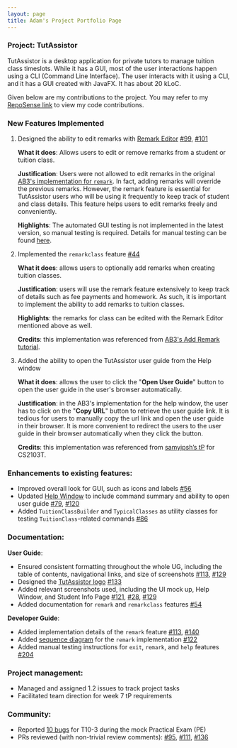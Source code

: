 ```yaml
---
layout: page
title: Adam's Project Portfolio Page
---
```


### Project: TutAssistor

TutAssistor is a desktop application for private tutors to manage tuition class timeslots. While it has a GUI, most of the user interactions happen using a CLI (Command Line Interface). The user interacts with it using a CLI, and it has a GUI created with JavaFX. It has about 20 kLoC.

Given below are my contributions to the project. You may refer to my [RepoSense link](https://nus-cs2103-ay2122s1.github.io/tp-dashboard/?search=&sort=groupTitle&sortWithin=title&timeframe=commit&mergegroup=&groupSelect=groupByRepos&breakdown=true&checkedFileTypes=docs~functional-code~test-code~other&since=2021-09-17&tabOpen=true&tabType=authorship&tabAuthor=adam-ky&tabRepo=AY2122S1-CS2103T-T12-4%2Ftp%5Bmaster%5D&authorshipIsMergeGroup=false&authorshipFileTypes=docs~functional-code~test-code~other&authorshipIsBinaryFileTypeChecked=false) to view my code contributions.

### New Features Implemented

1. Designed the ability to edit remarks with [Remark Editor](https://github.com/AY2122S1-CS2103T-T12-4/tp/blob/master/docs/images/remarkEditor.png) [\#99](https://github.com/AY2122S1-CS2103T-T12-4/tp/pull/99), [\#101](https://github.com/AY2122S1-CS2103T-T12-4/tp/pull/101)

   **What it does**: Allows  users to edit or remove remarks from a student or tuition class.
    
   **Justification**: Users were not allowed to edit remarks in the original [AB3's implementation for `remark`](https://nus-cs2103-ay2122s1.github.io/tp/tutorials/AddRemark.html). In fact, adding remarks will override the previous remarks. However, the remark feature is essential for TutAssistor users who will be using it frequently to keep track of student and class details. This feature helps users to edit remarks freely and conveniently.
  
   **Highlights**: The automated GUI testing is not implemented in the latest version, so manual testing is required. Details for manual testing can be found [here](https://ay2122s1-cs2103t-t12-4.github.io/tp/DeveloperGuide.html#editing-remarks).

2. Implemented the `remarkclass` feature [\#44](https://github.com/AY2122S1-CS2103T-T12-4/tp/pull/44)

   **What it does**: allows users to optionally add remarks when creating tuition classes. 
   
   **Justification**: users will use the remark feature extensively to keep track of details such as fee payments and homework. As such, it is important to implement the ability to add remarks to tuition classes.
   
   **Highlights**: the remarks for class can be edited with the Remark Editor mentioned above as well.
   
   **Credits**: this implementation was referenced from [AB3's Add Remark tutorial](https://nus-cs2103-ay2122s1.github.io/tp/tutorials/AddRemark.html).

3. Added the ability to open the TutAssistor user guide from the Help window
  
   **What it does**: allows the user to click the "**Open User Guide**" button to open the user guide in the user's browser automatically.
   
   **Justification**: in the AB3's implementation for the help window, the user has to click on the "**Copy URL**" button to retrieve the user guide link. It is tedious for users to manually copy the url link and open the user guide in their browser. It is more convenient to redirect the users to the user guide in their browser automatically when they click the button.
  
   **Credits**: this implementation was referenced from [samyipsh’s tP](https://github.com/samyipsh/tp) for CS2103T.

### Enhancements to existing features:
  * Improved overall look for GUI, such as icons and labels [\#56](https://github.com/AY2122S1-CS2103T-T12-4/tp/pull/56)
  * Updated [Help Window](https://github.com/AY2122S1-CS2103T-T12-4/tp/blob/master/docs/images/helpWindow.png) to include command summary and ability to open user guide [\#79](https://github.com/AY2122S1-CS2103T-T12-4/tp/pull/79), [\#120](https://github.com/AY2122S1-CS2103T-T12-4/tp/pull/120/files)
  * Added `TuitionClassBuilder` and `TypicalClasses` as utility classes for testing `TuitionClass`-related commands [\#86](https://github.com/AY2122S1-CS2103T-T12-4/tp/pull/86)

### Documentation:

**User Guide**:
  * Ensured consistent formatting throughout the whole UG, including the table of contents, navigational links, and size of screenshots [\#113](https://github.com/AY2122S1-CS2103T-T12-4/tp/pull/113/files), [\#129](https://github.com/AY2122S1-CS2103T-T12-4/tp/pull/129/files)
  * Designed the [TutAssistor logo](https://github.com/AY2122S1-CS2103T-T12-4/tp/blob/master/docs/images/ta_logo_cropped_white_bg.png) [\#133](https://github.com/AY2122S1-CS2103T-T12-4/tp/pull/133/files)
  * Added relevant screenshots used, including the UI mock up, Help Window, and Student Info Page [\#121](https://github.com/AY2122S1-CS2103T-T12-4/tp/pull/121), [\#28](https://github.com/AY2122S1-CS2103T-T12-4/tp/pull/28), [\#129](https://github.com/AY2122S1-CS2103T-T12-4/tp/pull/129)
  * Added documentation for `remark` and `remarkclass` features [\#54](https://github.com/AY2122S1-CS2103T-T12-4/tp/pull/54/files)
    
**Developer Guide**:
  * Added implementation details of the `remark` feature [\#113](https://github.com/AY2122S1-CS2103T-T12-4/tp/pull/113/files), [\#140](https://github.com/AY2122S1-CS2103T-T12-4/tp/pull/140)
  * Added [sequence diagram](https://github.com/AY2122S1-CS2103T-T12-4/tp/blob/master/docs/images/RemarkCommandSequenceDiagram.png) for the `remark` implementation [\#122](https://github.com/AY2122S1-CS2103T-T12-4/tp/pull/122)
  * Added manual testing instructions for `exit`, `remark`, and `help` features [\#204](https://github.com/AY2122S1-CS2103T-T12-4/tp/pull/204)

### Project management:
  * Managed and assigned 1.2 issues to track project tasks
  * Facilitated team direction for week 7 tP requirements

### Community:
  * Reported [10 bugs](https://github.com/adam-ky/ped/issues) for T10-3 during the mock Practical Exam (PE)
  * PRs reviewed (with non-trivial review comments): [\#95](https://github.com/AY2122S1-CS2103T-T12-4/tp/pull/95), [\#111](https://github.com/AY2122S1-CS2103T-T12-4/tp/pull/111), [\#136](https://github.com/AY2122S1-CS2103T-T12-4/tp/pull/136)

